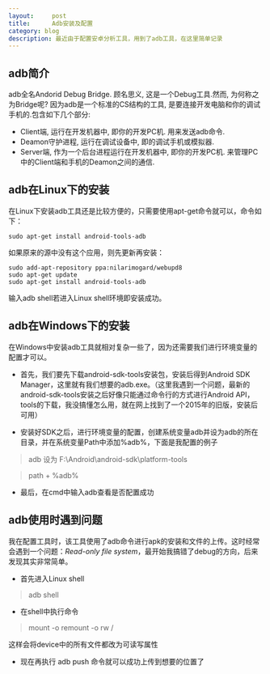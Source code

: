 ```yaml
---
layout:     post
title:      Adb安装及配置
category: blog
description: 最近由于配置安卓分析工具，用到了adb工具，在这里简单记录
---
```


## adb简介

adb全名Andorid Debug Bridge. 顾名思义, 这是一个Debug工具.然而, 为何称之为Bridge呢? 因为adb是一个标准的CS结构的工具, 是要连接开发电脑和你的调试手机的.包含如下几个部分:

* Client端, 运行在开发机器中, 即你的开发PC机. 用来发送adb命令.
* Deamon守护进程, 运行在调试设备中, 即的调试手机或模拟器.
* Server端, 作为一个后台进程运行在开发机器中, 即你的开发PC机. 来管理PC中的Client端和手机的Deamon之间的通信.

## adb在Linux下的安装

在Linux下安装adb工具还是比较方便的，只需要使用apt-get命令就可以，命令如下：

```
sudo apt-get install android-tools-adb
```

如果原来的源中没有这个应用，则先更新再安装：

```
sudo add-apt-repository ppa:nilarimogard/webupd8
sudo apt-get update
sudo apt-get install android-tools-adb
```

输入adb shell若进入Linux shell环境即安装成功。

## adb在Windows下的安装

在Windows中安装adb工具就相对复杂一些了，因为还需要我们进行环境变量的配置才可以。

* 首先，我们要先下载android-sdk-tools安装包，安装后得到Android SDK Manager，这里就有我们想要的adb.exe。（这里我遇到一个问题，最新的android-sdk-tools安装之后好像只能通过命令行的方式进行Android API，tools的下载，我没搞懂怎么用，就在网上找到了一个2015年的旧版，安装后可用）

* 安装好SDK之后，进行环境变量的配置，创建系统变量adb并设为adb的所在目录，并在系统变量Path中添加%adb%，下面是我配置的例子

> adb 设为 F:\Android\android-sdk\platform-tools

> path + %adb%

* 最后，在cmd中输入adb查看是否配置成功

## adb使用时遇到问题

我在配置工具时，该工具使用了adb命令进行apk的安装和文件的上传。这时经常会遇到一个问题：*Read-only file system*，最开始我搞错了debug的方向，后来发现其实非常简单。

* 首先进入Linux shell

> adb shell

* 在shell中执行命令

> mount -o remount -o rw /

这样会将device中的所有文件都改为可读写属性

* 现在再执行 adb push 命令就可以成功上传到想要的位置了
